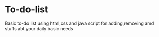 # To-do-list
Basic to-do list using html,css and java script for adding,removing amd stuffs abt your daily basic needs 
